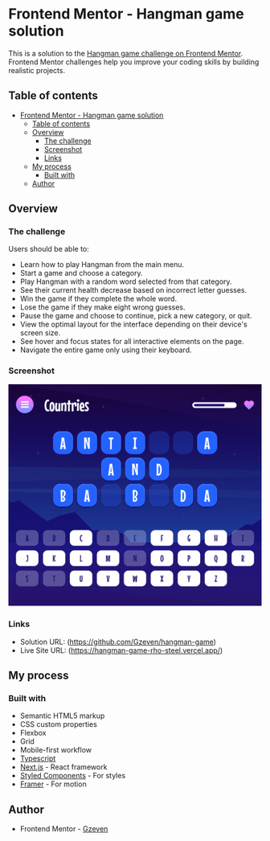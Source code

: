 # Frontend Mentor - Hangman game solution

This is a solution to the [Hangman game challenge on Frontend Mentor](https://www.frontendmentor.io/challenges/hangman-game-rsQiSVLGWn). Frontend Mentor challenges help you improve your coding skills by building realistic projects. 

## Table of contents

- [Frontend Mentor - Hangman game solution](#frontend-mentor---hangman-game-solution)
  - [Table of contents](#table-of-contents)
  - [Overview](#overview)
    - [The challenge](#the-challenge)
    - [Screenshot](#screenshot)
    - [Links](#links)
  - [My process](#my-process)
    - [Built with](#built-with)
  - [Author](#author)

## Overview

### The challenge

Users should be able to:

- Learn how to play Hangman from the main menu.
- Start a game and choose a category.
- Play Hangman with a random word selected from that category.
- See their current health decrease based on incorrect letter guesses.
- Win the game if they complete the whole word.
- Lose the game if they make eight wrong guesses.
- Pause the game and choose to continue, pick a new category, or quit.
- View the optimal layout for the interface depending on their device's screen size.
- See hover and focus states for all interactive elements on the page.
- Navigate the entire game only using their keyboard.

### Screenshot

![](public/assets/images/Hangman-game-screenshot.png)

### Links

- Solution URL: (https://github.com/Gzeven/hangman-game)
- Live Site URL: (https://hangman-game-rho-steel.vercel.app/)

## My process

### Built with

- Semantic HTML5 markup
- CSS custom properties
- Flexbox
- Grid
- Mobile-first workflow
- [Typescript](https://www.typescriptlang.org/)
- [Next.js](https://nextjs.org/) - React framework
- [Styled Components](https://styled-components.com/) - For styles
- [Framer](https://www.framer.com/motion/) - For motion

## Author

- Frontend Mentor - [Gzeven](https://www.frontendmentor.io/profile/Gzeven)



